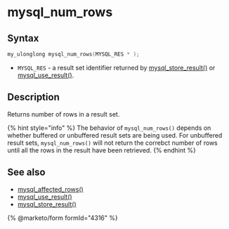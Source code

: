 # mysql\_num\_rows

## Syntax

```c
my_ulonglong mysql_num_rows(MYSQL_RES * );
```

* `MYSQL_RES` - a result set identifier returned by [mysql\_store\_result()](mysql_store_result.md) or [mysql\_use\_result()](mysql_use_result.md).

## Description

Returns number of rows in a result set.

{% hint style="info" %}
The behavior of `mysql_num_rows()` depends on whether buffered or unbuffered result sets are being used. For unbuffered result sets, `mysql_num_rows()` will not return the correbct number of rows until all the rows in the result have been retrieved.
{% endhint %}

## See also

* [mysql\_affected\_rows()](mysql_affected_rows.md)
* [mysql\_use\_result()](mysql_use_result.md)
* [mysql\_store\_result()](mysql_store_result.md)

{% @marketo/form formId="4316" %}
